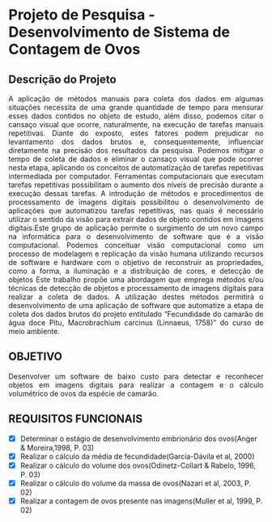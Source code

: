 # Projeto de Pesquisa - Desenvolvimento de Sistema de Contagem de Ovos
## Descrição do Projeto
<p align="justify">
A aplicação de métodos manuais para coleta dos dados em algumas situações necessita de uma grande quantidade de tempo para mensurar esses dados contidos no objeto de estudo, além disso, podemos citar o cansaço visual que ocorre, naturalmente, na execução de tarefas manuais repetitivas. Diante do exposto, estes fatores podem prejudicar no levantamento dos dados brutos e, consequentemente, influenciar diretamente na precisão dos resultados da pesquisa. Podemos mitigar o tempo de coleta de dados e eliminar o cansaço visual que pode ocorrer nesta etapa, aplicando os conceitos de automatização de tarefas repetitivas intermediada por computador. Ferramentas computacionais que executam tarefas repetitivas possibilitam o aumento dos níveis de precisão durante a execução dessas tarefas.
A introdução de métodos e procedimentos de processamento de imagens digitais possibilitou o desenvolvimento de aplicações que automatizou tarefas repetitivas, nas quais é necessário utilizar o sentido da visão para extrair dados de objeto contidos em imagens digitais.Este grupo de aplicação permite o surgimento de um novo campo na informática para o desenvolvimento de software que é a visão computacional. Podemos conceituar visão computacional como um processo de modelagem e replicação da visão humana utilizando recursos de software e hardware com o objetivo de reconstruir as propriedades, como a forma, a iluminação e a distribuição de cores, e detecção de objetos 
Este trabalho propõe uma abordagem que emprega métodos e/ou técnicas de detecção de objetos e processamento de imagens digitais para realizar a coleta de dados. A utilização destes métodos permitirá o desenvolvimento de uma aplicação de software que automatize a etapa de coleta dos dados brutos do projeto entitulado “Fecundidade do camarão de água doce Pitu, Macrobrachium carcinus (Linnaeus, 1758)” do curso de meio ambiente.
</p>

## OBJETIVO
<p align="justify">
Desenvolver um software de baixo custo para detectar e reconhecer objetos em imagens digitais para realizar a contagem e o cálculo volumétrico de ovos da espécie de camarão.
</p>  

## REQUISITOS FUNCIONAIS
- [X] Determinar o estágio de desenvolvimento embrionário dos ovos(Anger & Moreira,1998, P. 03)
- [X] Realizar o cálculo da média de fecundidade(García-Dávila et al, 2000)
- [X] Realizar o cálculo do volume dos ovos(Odinetz-Collart & Rabelo, 1996, P. 03)
- [X] Realizar o cálculo do volume da massa de ovos(Nazari et al, 2003, P. 02)
- [X] Realizar a contagem de ovos presente nas imagens(Muller et al, 1999, P. 02)

